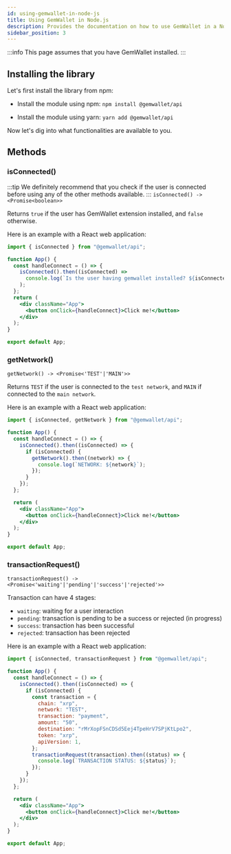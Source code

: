 ```yaml
---
id: using-gemwallet-in-node-js
title: Using GemWallet in Node.js
description: Provides the documentation on how to use GemWallet in a Node.js application like React thanks to npm.
sidebar_position: 3
---
```


:::info
This page assumes that you have GemWallet installed.
:::

## Installing the library

Let's first install the library from npm:

- Install the module using npm: `npm install @gemwallet/api`

- Install the module using yarn: `yarn add @gemwallet/api`

Now let's dig into what functionalities are available to you.

## Methods

### isConnected()

:::tip
We definitely recommend that you check if the user is connected before using any of the other methods available.
:::
`isConnected() -> <Promise<boolean>>`

Returns `true` if the user has GemWallet extension installed, and `false` otherwise.

Here is an example with a React web application:

```jsx
import { isConnected } from "@gemwallet/api";

function App() {
  const handleConnect = () => {
    isConnected().then((isConnected) =>
      console.log(`Is the user having gemwallet installed? ${isConnected}`)
    );
  };
  return (
    <div className="App">
      <button onClick={handleConnect}>Click me!</button>
    </div>
  );
}

export default App;
```

### getNetwork()

`getNetwork() -> <Promise<'TEST'|'MAIN'>>`

Returns `TEST` if the user is connected to the `test network`, and `MAIN` if connected to the `main network`.

Here is an example with a React web application:

```jsx
import { isConnected, getNetwork } from "@gemwallet/api";

function App() {
  const handleConnect = () => {
    isConnected().then((isConnected) => {
      if (isConnected) {
        getNetwork().then((network) => {
          console.log(`NETWORK: ${network}`);
        });
      }
    });
  };

  return (
    <div className="App">
      <button onClick={handleConnect}>Click me!</button>
    </div>
  );
}

export default App;
```

### transactionRequest()

`transactionRequest() -> <Promise<'waiting'|'pending'|'success'|'rejected'>>`

Transaction can have 4 stages:

- `waiting`: waiting for a user interaction
- `pending`: transaction is pending to be a success or rejected (in progress)
- `success`: transaction has been successful
- `rejected`: transaction has been rejected

Here is an example with a React web application:

```jsx
import { isConnected, transactionRequest } from "@gemwallet/api";

function App() {
  const handleConnect = () => {
    isConnected().then((isConnected) => {
      if (isConnected) {
        const transaction = {
          chain: "xrp",
          network: "TEST",
          transaction: "payment",
          amount: "50",
          destination: "rMrXopFSnCDSd5Eej4TpeHrV7SPjKtLpo2",
          token: "xrp",
          apiVersion: 1,
        };
        transactionRequest(transaction).then((status) => {
          console.log(`TRANSACTION STATUS: ${status}`);
        });
      }
    });
  };

  return (
    <div className="App">
      <button onClick={handleConnect}>Click me!</button>
    </div>
  );
}

export default App;
```
